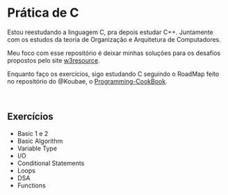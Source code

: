 # Prática de C
Estou reestudando a linguagem C, pra depois estudar C++. 
Juntamente com os estudos da teoria de Organização e 
Arquitetura de Computadores.

Meu foco com esse repositório é deixar minhas soluções 
para os desafios propostos pelo site 
[w3resource](https://www.w3resource.com/c-programming-exercises/basic-declarations-and-expressions/index.php#google_vignette).

Enquanto faço os exercícios, sigo estudando C seguindo 
o RoadMap feito no repositório do @Koubae, o 
[Programming-CookBook](https://github.com/Koubae/Programming-CookBook/tree/master/Programming%20Languages).

<br>

## Exercícios
- Basic 1 e 2
- Basic Algorithm
- Variable Type
- I/O
- Conditional Statements
- Loops
- DSA
- Functions
